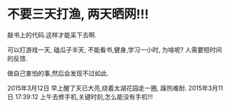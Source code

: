 # 不要三天打渔, 两天晒网!!!

敲书上的代码.这样才能呆下去啊.

可以打游戏一天, 磕瓜子半天, 不能看书,健身,学习一小时, 为啥呢? 人需要短时间的反馈.

做自己害怕的事,然后会发现不过如此.

2015年3月12日 早上醒了天已大亮,绕着太湖花园走一圈, 躁热难耐.
2015年3月11日 17:39:12 上午去修手机,关键时刻,怎么能没有手机!!!
